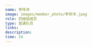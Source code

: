 ```yaml
---
name: 李传沛
image: images/member_photo/李传沛.jpeg
role: 机械组成员
type: 普通队员
links:
description:
time: 24
---
```

